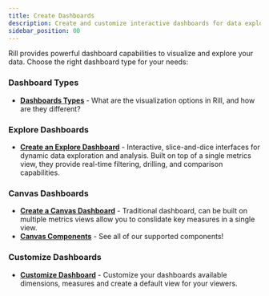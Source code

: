 ```yaml
---
title: Create Dashboards
description: Create and customize interactive dashboards for data exploration and analysis
sidebar_position: 00
---
```


Rill provides powerful dashboard capabilities to visualize and explore your data. Choose the right dashboard type for your needs:

### Dashboard Types

- [**Dashboards Types**](/build/dashboards/dashboards-101) - What are the visualization options in Rill, and how are they different?


### Explore Dashboards

- [**Create an Explore Dashboard**](/build/dashboards/explore) - Interactive, slice-and-dice interfaces for dynamic data exploration and analysis. Built on top of a single metrics view, they provide real-time filtering, drilling, and comparison capabilities.


### Canvas Dashboards

- [**Create a Canvas Dashboard**](/build/dashboards/canvas) - Traditional dashboard, can be built on multiple metrics views allow you to conslidate key measures in a single view.
- [**Canvas Components**](/build/dashboards/canvas-widgets) - See all of our supported components!

### Customize Dashboards

- [**Customize Dashboard**](/build/dashboards/customization) - Customize your dashboards available dimensions, measures and create a default view for your viewers.